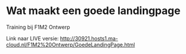 # Wat maakt een goede landingpage
Training bij F1M2 Ontwerp

Link naar LIVE versie: http://30921.hosts1.ma-cloud.nl/F1M2%20Ontwerp/GoedeLandingPage.html